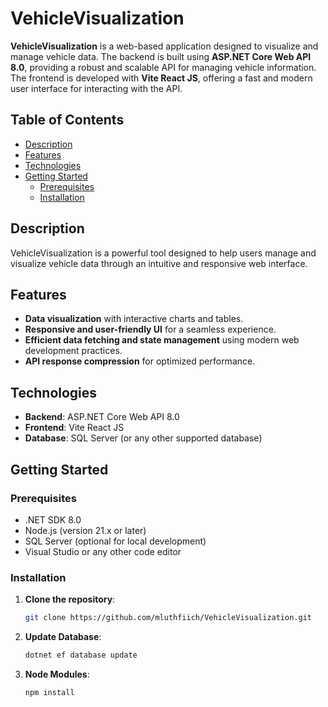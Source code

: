 # VehicleVisualization

**VehicleVisualization** is a web-based application designed to visualize and manage vehicle data. The backend is built using **ASP.NET Core Web API 8.0**, providing a robust and scalable API for managing vehicle information. The frontend is developed with **Vite React JS**, offering a fast and modern user interface for interacting with the API.

## Table of Contents
- [Description](#description)
- [Features](#features)
- [Technologies](#technologies)
- [Getting Started](#getting-started)
  - [Prerequisites](#prerequisites)
  - [Installation](#installation)


## Description
VehicleVisualization is a powerful tool designed to help users manage and visualize vehicle data through an intuitive and responsive web interface.

## Features
- **Data visualization** with interactive charts and tables.
- **Responsive and user-friendly UI** for a seamless experience.
- **Efficient data fetching and state management** using modern web development practices.
- **API response compression** for optimized performance.

## Technologies
- **Backend**: ASP.NET Core Web API 8.0
- **Frontend**: Vite React JS
- **Database**: SQL Server (or any other supported database)

## Getting Started

### Prerequisites
- .NET SDK 8.0
- Node.js (version 21.x or later)
- SQL Server (optional for local development)
- Visual Studio or any other code editor

### Installation

1. **Clone the repository**:
   ```bash
   git clone https://github.com/mluthfiich/VehicleVisualization.git
2. **Update Database**:
   ```bash
   dotnet ef database update
3. **Node Modules**:
   ```bash
   npm install